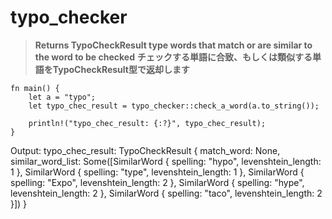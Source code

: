 # typo_checker

> **Returns TypoCheckResult type words that match or are similar to the word to be checked**
> **チェックする単語に合致、もしくは類似する単語をTypoCheckResult型で返却します**

```
fn main() {
    let a = "typo";
    let typo_chec_result = typo_checker::check_a_word(a.to_string());

    println!("typo_chec_result: {:?}", typo_chec_result);
}
```

Output: typo_chec_result: TypoCheckResult { match_word: None, similar_word_list: Some([SimilarWord { spelling: "hypo", levenshtein_length: 1 }, SimilarWord { spelling: "type", levenshtein_length: 1 }, SimilarWord { spelling: "Expo", levenshtein_length: 2 }, SimilarWord { spelling: "hype", levenshtein_length: 2 }, SimilarWord { spelling: "taco", levenshtein_length: 2 }]) }

[Crates.io]: 
[Documentation]: 
